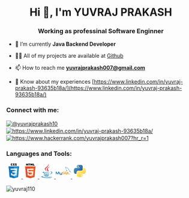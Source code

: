 <h1 align="center">Hi 👋, I'm YUVRAJ PRAKASH</h1>
<h3 align="center">Working as professinal Software Enginner</h3>

- 🌱 I’m currently  **Java Backend Developer**

- 👨‍💻 All of my projects are available at [Github](https://github.com/yuvraj110?tab=repositories)

- 📫 How to reach me **yuvrajprakash007@gmail.com**

- 📄 Know about my experiences [https://www.linkedin.com/in/yuvraj-prakash-93635b18a/](https://www.linkedin.com/in/yuvraj-prakash-93635b18a/)

<h3 align="left">Connect with me:</h3>
<p align="left">
<a href="https://twitter.com/@yuvrajprakash10" target="blank"><img align="center" src="https://raw.githubusercontent.com/rahuldkjain/github-profile-readme-generator/master/src/images/icons/Social/twitter.svg" alt="@yuvrajprakash10" height="30" width="40" /></a>
<a href="https://linkedin.com/in/https://www.linkedin.com/in/yuvraj-prakash-93635b18a/" target="blank"><img align="center" src="https://raw.githubusercontent.com/rahuldkjain/github-profile-readme-generator/master/src/images/icons/Social/linked-in-alt.svg" alt="https://www.linkedin.com/in/yuvraj-prakash-93635b18a/" height="30" width="40" /></a>
<a href="https://www.hackerrank.com/profile/yuvrajprakash007?hr_r=1" target="blank"><img align="center" src="https://raw.githubusercontent.com/rahuldkjain/github-profile-readme-generator/master/src/images/icons/Social/hackerrank.svg" alt="https://www.hackerrank.com/yuvrajprakash007?hr_r=1" height="30" width="40" /></a>
</p>

<h3 align="left">Languages and Tools:</h3>
<p align="left"> <a href="https://www.w3schools.com/css/" target="_blank" rel="noreferrer"> <img src="https://raw.githubusercontent.com/devicons/devicon/master/icons/css3/css3-original-wordmark.svg" alt="css3" width="40" height="40"/> </a> <a href="https://www.w3.org/html/" target="_blank" rel="noreferrer"> <img src="https://raw.githubusercontent.com/devicons/devicon/master/icons/html5/html5-original-wordmark.svg" alt="html5" width="40" height="40"/> </a> <a href="https://www.java.com" target="_blank" rel="noreferrer"> <img src="https://raw.githubusercontent.com/devicons/devicon/master/icons/java/java-original.svg" alt="java" width="40" height="40"/> </a> <a href="https://www.mysql.com/" target="_blank" rel="noreferrer"> <img src="https://raw.githubusercontent.com/devicons/devicon/master/icons/mysql/mysql-original-wordmark.svg" alt="mysql" width="40" height="40"/> </a> <a href="https://www.python.org" target="_blank" rel="noreferrer"> <img src="https://raw.githubusercontent.com/devicons/devicon/master/icons/python/python-original.svg" alt="python" width="40" height="40"/> </a> </p>

<p><img align="center" src="https://github-readme-stats.vercel.app/api/top-langs?username=yuvraj110&show_icons=true&locale=en&layout=compact" alt="yuvraj110" /></p>
